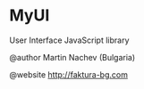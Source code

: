 MyUI
====

User Interface JavaScript library

@author  Martin Nachev (Bulgaria)

@website http://faktura-bg.com
